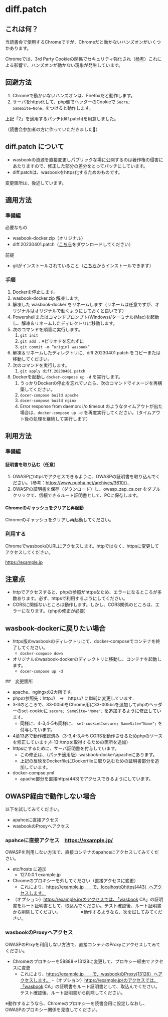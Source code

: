 # diff.patch

## これは何？

当読書会で使用するChromeですが、Chromeだと動かないハンズオンがいくつかあります。

Chromeでは、3rd Party Cookieの関係でセキュリティ強化され（[参考](https://qiita.com/emacs_hhkb/items/ff6af4361b8a10f781a9)）これによる影響で、ハンズオンが動かない現象が発生しています。

## 回避方法
1. Chromeで動かいないハンズオンは、Firefoxだと動作します。
2. サーバをhttps化して、php側でヘッダーのCookieで `Secre; SameSite=None;` をつけると動作します。

上記「2」を適用するパッチ(diff.patch)を用意しました。

（読書会参加者の方に作っていただきました🙏）

## diff.patch について
- wasbookの資源を直接変更しパブリックな場に公開するのは著作権の侵害にあたりますので、修正した部分の差分をとってパッチにしています。
- diff.patchは、wasbookをhttps化するためのものです。

変更箇所は、後述しています。

## 適用方法
### 準備編
必要なもの
- wasbook-docker.zip（オリジナル）
- diff.20230401.patch（[こちら](https://github.com/SingularitySociety/book_reading/blob/main/2023Spring_DevelopingSecureWebApplications/diffpatch.md)をダウンロードしてください）

前提
- gitがインストールされていること（[こちら](https://git-scm.com/book/ja/v2/使い始める-Gitのインストール)からインストールできます）

### 手順
1. Dockerを停止します。
2. wasbook-docker.zip 解凍します。
3. 解凍した wasbook-docker をリネームします（リネームは任意ですが、オリジナルはオリジナルで動くようにしておくと良いです）
4. Powershellまたはコマンドプロンプト(Windows)/ターミナル(Mac)を起動し、解凍＆リネームしたディレクトリに移動します。
5. 次のコマンドを順番に実行します。
   1. `git init`
   2. `git add .` ※ピリオドを忘れずに
   3. `git commit -m ”originl wasbook”`
6. 解凍＆リネームしたディレクトリに、diff.20230401.patch をコピーまたは移動してください。
7. 次のコマンドを実行します。
   1. `git apply diff.20230401.patch`
8. Dockerを起動し `docker-compose up -d` を実行します。
   1. うっかりDockerの停止を忘れていたら、次のコマンドでイメージを再構築してください。
   2. `docer-compose build apache`
   3. `docer-compose build nginx`
   4. Error response from daemon: i/o timeout のようなタイムアウトが出た場合は、`docker-compose up -d` を再度実行してください。（タイムアウト後の処理を継続して実行します）

## 利用方法
### 準備編
#### 証明書を取り込む（任意）
1. OWASPにhttpsでアクセスできるように、OWASPの証明書を取り込んでください。（参考：https://www.pupha.net/archives/3610/）
2. OWASPの証明書を保存（ダウンロード）し、owasp_zap_ca.cer をダブルクリックで、信頼できるルート証明書として、PCに保存します。

#### Chromeのキャッシュをクリアと再起動
Chromeのキャッシュをクリアし再起動してください。

### 利用する
ChromeでwasbookのURLにアクセスします。httpではなく、httpsに変更してアクセスしてください。

https://example.jp

## 注意点
- httpでアクセスすると、phpの参照がhttpsなため、エラーになるところが多数あります。必ず、httpsで利用するようにしてください。
- CORSに関係ないところは動作します。しかし、CORS関係のところは、エラーになります。（phpの修正が必要）

## wasbook-dockerに戻りたい場合
- https版のwasbookのディレクトリにて、docker-composeでコンテナを終了してください。
  - `docker-compose down`
- オリジナルのwasbook-dockerのディレクトリに移動し、コンテナを起動します。
  - `docer-compose up -d`

##　変更箇所
- apache、ngingxの2カ所です。
- phpの参照先：http://　→　https:// に単純に変更しています.
- 3-3のところで、33-005bをChrome用に33-005bcを追加してphpのヘッダーのset-cookieに `secure; SameSite="None";` を追加するように修正しています。
  - 同様に、4-3,4-5も同様に、 `set-cookieにsecure; SameSite="None";` を付与しています。
- 4章13迄で動作確認済み（3-3,4-3,4-5 CORSを動作させるためphpのソースを修正しています,4-13:/tmpを取得するための箇所を追加）
- httpsにするために、サーバ証明書を付与しています。
  - この修正は、（パッチ適用版）wasbook-docker\apacheにあります。
  - 上記の反映をDockerfileにDockerfileに取り込むための証明書部分を追加しています。
- docker-compse.yml
  - apache部分を直接https(443)でアクセスできるようにしています。

## OWASP経由で動作しない場合

以下を試してみてください。

- apahceに直接アクセス
- wasbookのProxyへアクセス

### apahceに直接アクセス　https://example.jp/

OWASPを利用しない方法で、直接コンテナのapahceにアクセスしてみてください。
- etc/hosts に追加 
  - 127.0.0.1  example.jp
- Chromeのプロキシーを外してください（直接アクセスに変更）
  - これにより、https://example.jp　　で、localhostのhttps(443）へアクセスします。
- （オプション）https://example.jp/のアクセスでは、「wasbook CA」の証明書をルート証明書として、取込んでください。テスト確認後、ルート証明書から削除してください。
    　　　
    　※動作するようなら、次を試してみてください。

### wasbookのProxyへアクセス

OWASPのPrxyを利用しない方法で、直接コンテナのProxyにアクセスしてみてください。
- Chromeのプロキシーを58888→13128に変更して、プロキシー経由でアクセスに変更
  - これにより、https://example.jp　　で、wasbookのProxy(13128）へアクセスします。
-（オプション）https://example.jp/のアクセスでは、「wasbook CA」の証明書をルート証明書として、取込んでください。テスト確認後、ルート証明書から削除してください。

※動作するようなら、Chromeのプロキシーを読書会用に設定しなおし、OWASPのプロキシー関係を見直してください。
